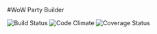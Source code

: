 #WoW Party Builder

![Build Status](https://codeship.com/projects/9158c7a0-e969-0133-0fbf-3282338abde5/status?branch=master)
![Code Climate](https://codeclimate.com/github/TheWillshow/wow-party-builder.png)
![Coverage Status](https://coveralls.io/repos/TheWillshow/wow-party-builder/badge.png)
